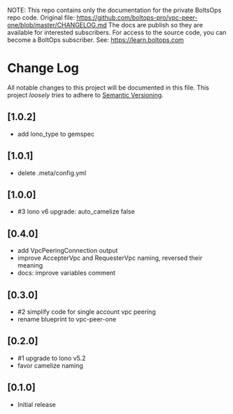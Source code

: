 <!-- note marker start -->
NOTE: This repo contains only the documentation for the private BoltsOps repo code.
Original file: https://github.com/boltops-pro/vpc-peer-one/blob/master/CHANGELOG.md
The docs are publish so they are available for interested subscribers.
For access to the source code, you can become a BoltOps subscriber.
See: https://learn.boltops.com

<!-- note marker end -->

# Change Log

All notable changes to this project will be documented in this file.
This project *loosely tries* to adhere to [Semantic Versioning](http://semver.org/).

## [1.0.2]
- add lono_type to gemspec

## [1.0.1]
- delete .meta/config.yml

## [1.0.0]
- #3 lono v6 upgrade: auto_camelize false

## [0.4.0]
- add VpcPeeringConnection output
- improve AccepterVpc and RequesterVpc naming, reversed their meaning
- docs: improve variables comment

## [0.3.0]
- #2 simplify code for single account vpc peering
- rename blueprint to vpc-peer-one

## [0.2.0]
- #1 upgrade to lono v5.2
- favor camelize naming

## [0.1.0]
- Initial release
